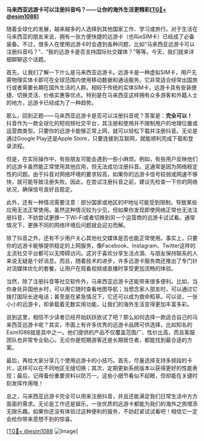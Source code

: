 **马来西亚远游卡可以注册抖音吗？——让你的海外生活更精彩[[TG💪+ @esim1088](https://t.me/s/esim1088)]**

随着全球化的发展，越来越多的人选择到其他国家工作、学习或旅行。对于生活在马来西亚的朋友来说，拥有一张方便快捷的远游卡（也叫eSIM卡）已经成了必备装备。不过，很多人在使用远游卡时会遇到各种问题，比如“马来西亚远游卡可以注册抖音吗？”、“我的远游卡是否支持国际社交媒体？”等等。今天，我们就来详细聊聊这个话题。

首先，让我们了解一下什么是马来西亚远游卡。远游卡是一种虚拟SIM卡，用户无需物理实体卡即可在全球范围内使用移动数据和通话服务。它非常适合经常出国旅行或者需要长期在国外生活的人群。相较于传统的实体SIM卡，远游卡具有安装便捷、切换灵活、价格实惠等优点。特别是在马来西亚这样拥有众多游客和外籍人士的地方，远游卡已经成为了一种趋势。

那么，回到正题——马来西亚远游卡是否可以注册抖音呢？答案是：**完全可以！** 抖音作为一款全球化的短视频社交平台，其注册和使用并不限制用户的地理位置或运营商类型。只要你的远游卡能够正常上网，就可以轻松下载并注册抖音。无论是通过Google Play还是Apple Store，只要连接到互联网，就能顺利完成下载和登录流程。

但是，在实际操作中，有些朋友可能会遇到一些小麻烦。例如，有些用户反映他们的远游卡虽然能正常使用其他应用，但无法成功注册抖音。这通常是因为网络稳定性的问题。由于抖音对网络环境的要求较高，如果你的远游卡信号较弱或网速不够快，就可能导致注册失败。因此，在尝试注册抖音之前，建议先检查一下你的网络状况，确保信号良好且稳定。

此外，还有一种情况需要注意：部分国家或地区的IP地址可能受到限制，导致某些应用无法正常使用。虽然这种情况较为少见，但如果你发现即使网络正常也无法注册抖音，不妨尝试更换一下Wi-Fi或者切换到另一个运营商的远游卡试试看。通常情况下，更换不同的网络环境后问题就会迎刃而解。

除了抖音之外，还有不少用户关心其他社交媒体是否也能正常使用。事实上，只要你的远游卡能够提供稳定的上网服务，像Facebook、Instagram、Twitter这样的主流社交平台都可以无障碍访问。这对于喜欢分享生活点滴、与朋友保持联系的人来说无疑是个好消息。而且，随着技术的进步，许多远游卡服务商还推出了专门针对流媒体优化的套餐，让用户在观看视频或直播时享受更加流畅的体验。

当然，除了注册抖音等社交软件外，马来西亚远游卡还能带来很多便利。比如，当你身处异国他乡时，可以用它随时查看地图导航；当想念家人朋友时，可以通过它拨打国际长途电话；甚至是在紧急情况下，它还可以成为救命稻草。可以说，一张小小的远游卡，却承载着无数实用功能，让我们的海外生活变得更加丰富多彩。

说到这里，相信不少读者已经开始跃跃欲试了吧？那么如何选择一款适合自己的马来西亚远游卡呢？其实，市面上有许多优秀的远游卡品牌可供选择，比如知名的Esim1088就是其中之一。他们提供的产品不仅覆盖范围广、性价比高，而且客服团队也非常专业贴心。无论你是短期游客还是长期居住者，都能找到最合适的方案。

最后，再给大家分享几个使用远游卡的小技巧。首先，尽量选择支持多频段的卡片，这样可以在不同地区无缝切换；其次，定期更新系统版本以获得更好的性能表现；最后，记得备份重要资料以防万一。这些小细节看似不起眼，但却能在关键时刻发挥作用哦！

总之，马来西亚远游卡完全可以用来注册抖音，并且还能满足我们日常生活中方方面面的需求。无论是工作还是娱乐，一张优质的远游卡都能为我们的海外之旅增添无限乐趣。如果你还没有体验过这种便利的服务，不妨赶紧试试看吧！相信它一定会给你带来意想不到的惊喜。

[[TG💪+ @esim1088](https://t.me/s/esim1088) ![Image](https://i.postimg.cc/4NQfJmqS/Snipaste-2025-05-13-00-14-12.png)]